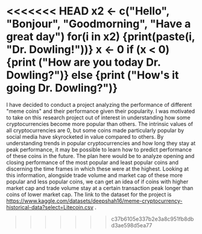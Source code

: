 <<<<<<< HEAD
x2 <- c("Hello", "Bonjour", "Goodmorning", "Have a great day") 
for(i in x2) {print(paste(i, "Dr. Dowling!"))}
x <- 0 
if (x < 0) {print ("How are you today Dr. Dowling?")} else {print ("How's it going Dr. Dowling?")}
=======
I have decided to conduct a project analyzing the performance of different "meme coins" and their performance given their popularity. I was motivated to take on this research project out of interest in understanding how some cryptocurrencies become more popular than others. The intrinsic values of all cryptocurrencies are 0, but some coins made particularly popular by social media have skyrocketed in value compared to others. By understanding trends in popular cryptocurrencies and how long they stay at peak performance, it may be possible to learn how to predict performance of these coins in the future. The plan here would be to analyze opening and closing performance of the most popular and least popular coins and discerning the time frames in which these were at the highest. Looking at this information, alongside trade volume and market cap of these more popular and less popular coins, we can get an idea of if coins with higher market cap and trade volume stay at a certain transaction peak longer than coins of lower market cap. The link to the dataset for the project is https://www.kaggle.com/datasets/deepshah16/meme-cryptocurrency-historical-data?select=Litecoin.csv .
>>>>>>> c37b6105e337b2e3a8c951fb8dbd3ae598d5ea77
